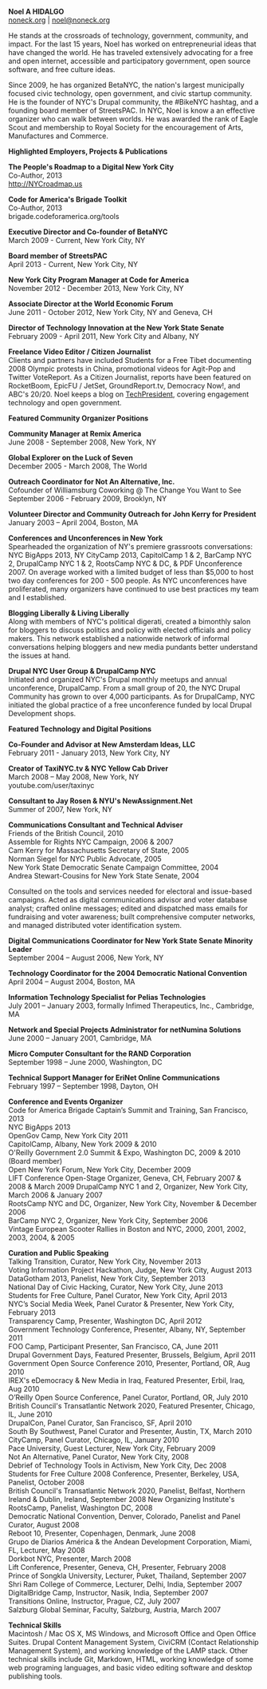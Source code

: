 **Noel A HIDALGO**  
[noneck.org](http://noneck.org) | [noel@noneck.org](mailto:noel@noneck.org)

He stands at the crossroads of technology, government, community, and impact. For the last 15 years, Noel has worked on entrepreneurial ideas that have changed the world. He has traveled extensively advocating for a free and open internet, accessible and participatory government, open source software, and free culture ideas.

Since 2009, he has organized BetaNYC, the nation's largest municipally focused civic technology, open government, and civic startup community. He is the founder of NYC's Drupal community, the #BikeNYC hashtag, and a founding board member of StreetsPAC. In NYC, Noel is know a an effective organizer who can walk between worlds. He was awarded the rank of Eagle Scout and membership to Royal Society for the encouragement of Arts, Manufactures and Commerce.

**Highlighted Employers, Projects & Publications**

**The People's Roadmap to a Digital New York City**  
Co-Author, 2013  
http://NYCroadmap.us  

**Code for America's Brigade Toolkit**  
Co-Author, 2013  
brigade.codeforamerica.org/tools  

**Executive Director and Co-founder of BetaNYC**  
March 2009 - Current, New York City, NY  

**Board member of StreetsPAC**  
April 2013 - Current, New York City, NY  

**New York City Program Manager at Code for America**  
November 2012 - December 2013, New York City, NY  

**Associate Director at the World Economic Forum**  
June 2011 - October 2012, New York City, NY and Geneva, CH  

**Director of Technology Innovation at the New York State Senate**  
February 2009 - April 2011, New York City and Albany, NY  

**Freelance Video Editor / Citizen Journalist**  
Clients and partners have included Students for a Free Tibet documenting 2008 Olympic protests in China, promotional videos for Agit-Pop and Twitter VoteReport. As a Citizen Journalist, reports have been featured on RocketBoom, EpicFU / JetSet, GroundReport.tv, Democracy Now!, and ABC's 20/20. Noel keeps a blog on [TechPresident](http://techpresident.com/blog/919), covering engagement technology and open government. 

**Featured Community Organizer Positions**  

**Community Manager at Remix America**  
June 2008 - September 2008, New York, NY  

**Global Explorer on the Luck of Seven**  
December 2005 - March 2008, The World  

**Outreach Coordinator for Not An Alternative, Inc.**  
Cofounder of Williamsburg Coworking @ The Change You Want to See  
September 2006 - February 2009, Brooklyn, NY  

**Volunteer Director and Community Outreach for John Kerry for President**  
January 2003 – April 2004, Boston, MA  

**Conferences and Unconferences in New York**  
Spearheaded the organization of NY's premiere grassroots conversations: NYC BigApps 2013, NY CityCamp 2013, CapitolCamp 1 & 2, BarCamp NYC 2, DrupalCamp NYC 1 & 2, RootsCamp NYC & DC, & PDF Unconference 2007. On average worked with a limited budget of less than $5,000 to host two day conferences for 200 - 500 people. As NYC unconferences have proliferated, many organizers have continued to use best practices my team and I established.

**Blogging Liberally & Living Liberally**  
Along with members of NYC's political digerati, created a bimonthly salon for bloggers to discuss politics and policy with elected officials and policy makers. This network established a nationwide network of informal conversations helping bloggers and new media pundants better understand the issues at hand.

**Drupal NYC User Group & DrupalCamp NYC**  
Initiated and organized NYC's Drupal monthly meetups and annual unconference, DrupalCamp. From a small group of 20, the NYC Drupal Community has grown to over 4,000 participants. As for DrupalCamp, NYC initiated the global practice of a free unconference funded by local Drupal Development shops.

**Featured Technology and Digital Positions**

**Co-Founder and Advisor at New Amsterdam Ideas, LLC**  
February 2011 - January 2013, New York City, NY  

**Creator of TaxiNYC.tv & NYC Yellow Cab Driver**  
March 2008 – May 2008, New York, NY  
youtube.com/user/taxinyc  

**Consultant to Jay Rosen & NYU's NewAssignment.Net**  
Summer of 2007, New York, NY  

**Communications Consultant and Technical Adviser**  
Friends of the British Council, 2010  
Assemble for Rights NYC Campaign, 2006 & 2007  
Cam Kerry for Massachusetts Secretary of State, 2005  
Norman Siegel for NYC Public Advocate, 2005  
New York State Democratic Senate Campaign Committee, 2004  
Andrea Stewart-Cousins for New York State Senate, 2004  

Consulted on the tools and services needed for electoral and issue-based campaigns. Acted as digital communications advisor and voter database analyst; crafted online messages; edited and dispatched mass emails for fundraising and voter awareness; built comprehensive computer networks, and managed distributed voter identification system.

**Digital Communications Coordinator for New York State Senate Minority Leader**  
September 2004 – August 2006, New York, NY  

**Technology Coordinator for the 2004 Democratic National Convention**  
April 2004 – August 2004, Boston, MA  

**Information Technology Specialist for Pelias Technologies**  
July 2001 – January 2003, formally Infimed Therapeutics, Inc., Cambridge, MA  

**Network and Special Projects Administrator for netNumina Solutions**  
June 2000 – January 2001, Cambridge, MA  

**Micro Computer Consultant for the RAND Corporation**  
September 1998 – June 2000, Washington, DC  

**Technical Support Manager for EriNet Online Communications**  
February 1997 – September 1998, Dayton, OH  

**Conference and Events Organizer**  
Code for America Brigade Captain’s Summit and Training, San Francisco, 2013  
NYC BigApps 2013  
OpenGov Camp, New York City 2011  
CapitolCamp, Albany, New York 2009 & 2010  
O'Reilly Government 2.0 Summit & Expo, Washington DC, 2009 & 2010 (Board member)  
Open New York Forum, New York City, December 2009  
LIFT Conference Open-Stage Organizer, Geneva, CH, February 2007 & 2008 & March 2009 
DrupalCamp NYC 1 and 2, Organizer, New York City, March 2006 & January 2007  
RootsCamp NYC and DC, Organizer, New York City, November & December 2006  
BarCamp NYC 2, Organizer, New York City, September 2006  
Vintage European Scooter Rallies in Boston and NYC, 2000, 2001, 2002, 2003, 2004, & 2005  

**Curation and Public Speaking**  
Talking Transition, Curator, New York City, November 2013  
Voting Information Project Hackathon, Judge, New York City, August 2013  
DataGotham 2013, Panelist, New York City, September 2013  
National Day of Civic Hacking, Curator, New York City, June 2013  
Students for Free Culture, Panel Curator, New York City, April 2013  
NYC’s Social Media Week, Panel Curator & Presenter, New York City, February 2013  
Transparency Camp, Presenter, Washington DC, April 2012  
Government Technology Conference, Presenter, Albany, NY, September 2011  
FOO Camp, Participant Presenter, San Francisco, CA, June 2011  
Drupal Government Days, Featured Presenter, Brussels, Belgium, April 2011  
Government Open Source Conference 2010, Presenter, Portland, OR, Aug 2010  
IREX's eDemocracy & New Media in Iraq, Featured Presenter, Erbil, Iraq, Aug 2010  
O’Reilly Open Source Conference, Panel Curator, Portland, OR, July 2010  
British Council's Transatlantic Network 2020, Featured Presenter, Chicago, IL, June 2010  
DrupalCon, Panel Curator, San Francisco, SF, April 2010  
South By Southwest, Panel Curator and Presenter, Austin, TX, March 2010  
CityCamp, Panel Curator, Chicago, IL, January 2010  
Pace University, Guest Lecturer, New York City, February 2009  
Not An Alternative, Panel Curator, New York City, 2008  
Debrief of Technology Tools in Activism, New York City, Dec 2008  
Students for Free Culture 2008 Conference, Presenter, Berkeley, USA, Panelist, October 2008  
British Council's Transatlantic Network 2020, Panelist, Belfast, Northern Ireland & Dublin, Ireland, September 2008 
New Organizing Institute's RootsCamp, Panelist, Washington DC, 2008  
Democratic National Convention, Denver, Colorado, Panelist and Panel Curator, August 2008  
Reboot 10, Presenter, Copenhagen, Denmark, June 2008  
Grupo de Diarios América & the Andean Development Corporation, Miami, FL, Lecturer, May 2008  
Dorkbot NYC, Presenter, March 2008  
Lift Conference, Presenter, Geneva, CH, Presenter, February 2008  
Prince of Songkla University, Lecturer, Puket, Thailand, September 2007  
Shri Ram College of Commerce, Lecturer, Delhi, India, September 2007  
DigitalBridge Camp, Instructor, Nasik, India, September 2007  
Transitions Online, Instructor, Prague, CZ, July 2007  
Salzburg Global Seminar, Faculty, Salzburg, Austria, March 2007  

**Technical Skills**  
Macintosh / Mac OS X, MS Windows, and Microsoft Office and Open Office Suites. Drupal Content Management System, CiviCRM (Contact Relationship Management System), and working knowledge of the LAMP stack. Other technical skills include Git, Markdown, HTML, working knowledge of some web programing languages, and basic video editing software and desktop publishing tools.
